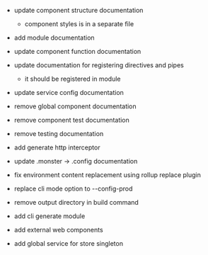 - update component structure documentation
    - component styles is in a separate file

- add module documentation

- update component function documentation

- update documentation for registering directives and pipes
    - it should be registered in module

- update service config documentation
- remove global component documentation
- remove component test documentation
- remove testing documentation

- add generate http interceptor

- update .monster -> .config documentation
- fix environment content replacement using rollup replace plugin
- replace cli mode option to --config-prod
- remove output directory in build command

- add cli generate module
- add external web components
- add global service for store singleton